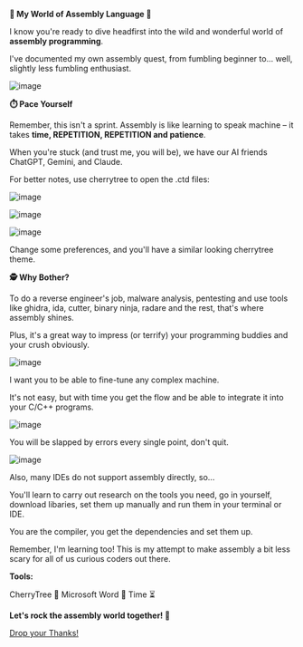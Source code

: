 **🔧 My World of Assembly Language 🔧**

I know you're ready to dive headfirst into the wild and wonderful world of **assembly programming**. 

I've documented my own assembly quest, from fumbling beginner to... well, slightly less fumbling enthusiast.

![image](https://github.com/user-attachments/assets/e6802fbb-3c32-473b-ac7c-57262e88992a)

**⏱️ Pace Yourself**

Remember, this isn't a sprint. Assembly is like learning to speak machine – it takes **time, REPETITION, REPETITION and patience**. 

When you're stuck (and trust me, you will be), we have our AI friends ChatGPT, Gemini, and Claude.

For better notes, use cherrytree to open the .ctd files:

![image](https://github.com/user-attachments/assets/86fdfd69-baf5-481e-a9dd-dd5c4ca20b5c)

![image](https://github.com/user-attachments/assets/d5418442-7a9e-44bd-a98c-8d47ed0b3323)

![image](https://github.com/user-attachments/assets/95f40381-cb0f-4cd3-942a-5b8f3fabc48e)

Change some preferences, and you'll have a similar looking cherrytree theme.

**🕵️ Why Bother?**

To do a reverse engineer's job, malware analysis, pentesting and use tools like ghidra, ida, cutter, binary ninja, radare and the rest, that's where assembly shines. 

Plus, it's a great way to impress (or terrify) your programming buddies and your crush obviously.

![image](https://github.com/user-attachments/assets/6a1c2faf-794d-43fd-b559-db449c3120ac)

I want you to be able to fine-tune any complex machine. 

It's not easy, but with time you get the flow and be able to integrate it into your C/C++ programs. 

![image](https://github.com/user-attachments/assets/ff04d04c-f986-4c4f-b4c6-371439ecbb18)

You will be slapped by errors every single point, don't quit. 

![image](https://github.com/user-attachments/assets/9777a410-7a45-4bdb-8a6f-398ebd4addc0)

Also, many IDEs do not support assembly directly, so...

You'll learn to carry out research on the tools you need, go in yourself, download libaries, set them up manually and run them in your terminal or IDE. 

You are the compiler, you get the dependencies and set them up. 

Remember, I'm learning too! This is my attempt to make assembly a bit less scary for all of us curious coders out there.

**Tools:**

CherryTree 🍒
Microsoft Word 📝
Time ⏳

**Let's rock the assembly world together! 🚀**

[Drop your Thanks!](https://www.paypal.com/donate/?hosted_button_id=ZKCJNMVY5Y9S6)

